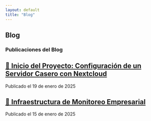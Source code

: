 ```yaml
---
layout: default
title: "Blog"
---
```


## Blog

### Publicaciones del Blog

<div class="blog-post">
  <h2><a href="/blog/servidor-casero-nextcloud/">🔧 Inicio del Proyecto: Configuración de un Servidor Casero con Nextcloud</a></h2>
  <p>Publicado el 19 de enero de 2025</p>
</div>

<div class="blog-post">
  <h2><a href="/blog/infraestructura-monitoreo-redes/">🚀 Infraestructura de Monitoreo Empresarial</a></h2>
  <p>Publicado el 15 de enero de 2025</p>
</div>
